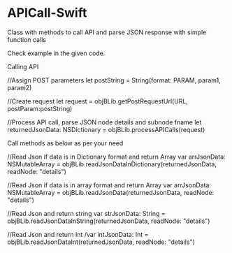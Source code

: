 # APICall-Swift
Class with methods to call API and parse JSON response with simple function calls


Check example in the given code.


Calling API

//Assign POST parameters
let postString = String(format: PARAM, param1, param2)


//Create request
let request = objBLib.getPostRequestUrl(URL, postParam:postString)

//Process API call, parse JSON node details and subnode fname
let returnedJsonData: NSDictionary = objBLib.processAPICalls(request)




Call methods as below as per your need

//Read Json if data is in Dictionary format and return Array
var arrJsonData: NSMutableArray = objBLib.readJsonDataInDictionary(returnedJsonData, readNode: "details")

//Read Json if data is in array format and return Array
var arrJsonData: NSMutableArray = objBLib.readJsonData(returnedJsonData, readNode: "details")

//Read Json and return string
var strJsonData: String = objBLib.readJsonDataInString(returnedJsonData, readNode: "details")

//Read Json and return Int
/var intJsonData: Int = objBLib.readJsonDataInt(returnedJsonData, readNode: "details")

